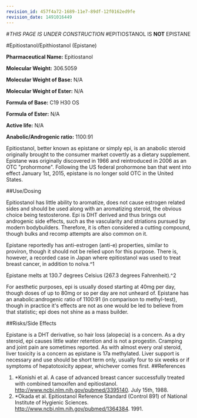 ```yaml
---
revision_id: 457f4a72-1689-11e7-89df-12f0162ed9fe
revision_date: 1491016449
---
```


#*THIS PAGE IS UNDER CONSTRUCTION*
#EPITIOSTANOL IS **NOT** EPISTANE

#Epitiostanol/Epithiostanol (Epistane)

**Pharmaceutical Name:** Epitiostanol

**Molecular Weight:** 306.5059

**Molecular Weight of Base:** N/A

**Molecular Weight of Ester:** N/A

**Formula of Base:** C19 H30 OS

**Formula of Ester:** N/A

**Active life:** N/A

**Anabolic/Androgenic ratio:** 1100:91

Epitiostanol, better known as epistane or simply epi, is an anabolic steroid originally brought to the consumer market covertly as a dietary supplement. Epistane was originally discovered in 1966 and reintroduced in 2006 as an OTC "prohormone". Following the US federal prohormone ban that went into effect January 1st, 2015, epistane is no longer sold OTC in the United States. 

##Use/Dosing

Epitiostanol has little ability to aromatize, does not cause estrogen related sides and should be used along with an aromatizing steroid, the obvious choice being testosterone. Epi is DHT derived and thus brings out androgenic side effects, such as the vascularity and striations pursued by modern bodybuilders. Therefore, it is often considered a cutting compound, though bulks and recomp attempts are also common on it. 

Epistane reportedly has anti-estrogen (anti-e) properties, similar to proviron, though it should not be relied upon for this purpose. There is, however, a recorded case in Japan where epitiostanol was used to treat breast cancer, in addition to nolva.^1

Epistane melts at 130.7 degrees Celsius (267.3 degrees Fahrenheit).^2  

For aesthetic purposes, epi is usually dosed starting at 40mg per day, though doses of up to 80mg or so per day are not unheard of. Epistane has an anabolic:androgenic ratio of 1100:91 (in comparison to methyl-test), though in practice it's effects are not as one would be led to believe from that statistic; epi does not shine as a mass builder.

##Risks/Side Effects

Epistane is a DHT derivative, so hair loss (alopecia) is a concern. As a dry steroid, epi causes little water retention and is not a progestin. Cramping and joint pain are sometimes reported. As with almost every oral steroid, liver toxicity is a concern as epistane is 17a methylated. Liver support is necessary and use should be short term only, usually four to six weeks or if symptoms of hepatotoxicity appear, whichever comes first.
##References

1. *Konishi et al. A case of advanced breast cancer successfully treated with combined tamoxifen and epitiostanol. http://www.ncbi.nlm.nih.gov/pubmed/3395140. July 15th, 1988.
2. *Okada et al. Epitiostanol Reference Standard (Control 891) of National Institute of Hygienic Sciences. http://www.ncbi.nlm.nih.gov/pubmed/1364384. 1991.